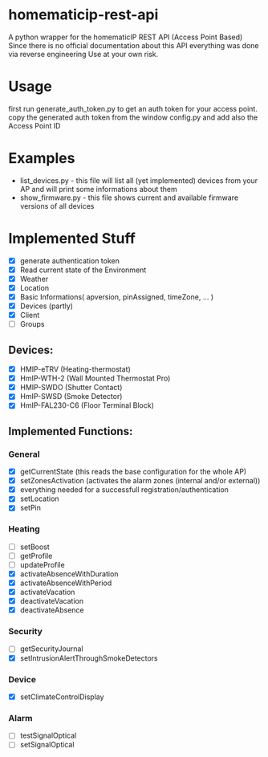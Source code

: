 # homematicip-rest-api #
A python wrapper for the homematicIP REST API (Access Point Based)
Since there is no official documentation about this API everything was done via reverse engineering
Use at your own risk.

# Usage #
first run generate_auth_token.py to get an auth token for your access point.
copy the generated auth token from the window config.py and add also the Access Point ID

# Examples #
* list_devices.py - this file will list all (yet implemented) devices from your AP and will print some informations about them
* show_firmware.py - this file shows current and available firmware versions of all devices

# Implemented Stuff #
- [X] generate authentication token
- [X] Read current state of the Environment
- [X] Weather
- [X] Location
- [X] Basic Informations( apversion, pinAssigned, timeZone, ... )
- [X] Devices (partly)
- [X] Client
- [ ] Groups

## Devices: ##
- [X] HMIP-eTRV (Heating-thermostat)
- [X] HmIP-WTH-2 (Wall Mounted Thermostat Pro)
- [X] HMIP-SWDO (Shutter Contact)
- [X] HmIP-SWSD (Smoke Detector)
- [X] HmIP-FAL230-C6 (Floor Terminal Block)

## Implemented Functions: ##
### General ###
- [X] getCurrentState (this reads the base configuration for the whole AP)
- [X] setZonesActivation (activates the alarm zones (internal and/or external))
- [X] everything needed for a successfull registration/authentication
- [X] setLocation
- [X] setPin

### Heating ###
- [ ] setBoost
- [ ] getProfile
- [ ] updateProfile
- [X] activateAbsenceWithDuration
- [X] activateAbsenceWithPeriod
- [X] activateVacation
- [X] deactivateVacation
- [X] deactivateAbsence

### Security ###
- [ ] getSecurityJournal
- [X] setIntrusionAlertThroughSmokeDetectors

### Device ###
- [X] setClimateControlDisplay

### Alarm ###
- [ ] testSignalOptical
- [ ] setSignalOptical
